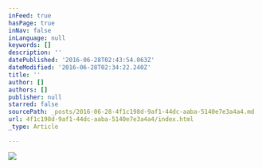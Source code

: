 ```yaml
---
inFeed: true
hasPage: true
inNav: false
inLanguage: null
keywords: []
description: ''
datePublished: '2016-06-28T02:43:54.063Z'
dateModified: '2016-06-28T02:34:22.240Z'
title: ''
author: []
authors: []
publisher: null
starred: false
sourcePath: _posts/2016-06-28-4f1c198d-9af1-44dc-aaba-5140e7e3a4a4.md
url: 4f1c198d-9af1-44dc-aaba-5140e7e3a4a4/index.html
_type: Article

---
```

![](https://the-grid-user-content.s3-us-west-2.amazonaws.com/fad7361d-d49e-4b75-af1b-66fa252a0e26.jpg)